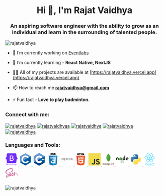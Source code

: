 <h1 align="center">Hi 👋, I'm Rajat Vaidhya</h1>
<h3 align="center">An aspiring software engineer with the ability to grow as an individual and learn in the surrounding of talented people.</h3>

<p align="left"> <img src="https://komarev.com/ghpvc/?username=rajatvaidhya&label=Profile%20views&color=0e75b6&style=flat" alt="rajatvaidhya" /> </p>

- 🔭 I’m currently working on [Eventlabs](https://eventlabs-frontend.vercel.app)

- 🌱 I’m currently learning - **React Native, NextJS**

- 👨‍💻 All of my projects are available at [https://rajatvaidhya.vercel.app](https://rajatvaidhya.vercel.app)

- 📫 How to reach me **rajatvaidhya@gmail.com**

- ⚡ Fun fact - **Love to play badminton.**

<h3 align="left">Connect with me:</h3>
<p align="left">
<a href="https://linkedin.com/in/rajatvaidhya" target="blank"><img align="center" src="https://raw.githubusercontent.com/rahuldkjain/github-profile-readme-generator/master/src/images/icons/Social/linked-in-alt.svg" alt="rajatvaidhya" height="30" width="40" /></a>
<a href="https://instagram.com/rajatvaidhyaa" target="blank"><img align="center" src="https://raw.githubusercontent.com/rahuldkjain/github-profile-readme-generator/master/src/images/icons/Social/instagram.svg" alt="rajatvaidhyaa" height="30" width="40" /></a>
<a href="https://www.codechef.com/users/rajatvaidhya" target="blank"><img align="center" src="https://cdn.jsdelivr.net/npm/simple-icons@3.1.0/icons/codechef.svg" alt="rajatvaidhya" height="30" width="40" /></a>
<a href="https://www.hackerrank.com/rajatvaidhya" target="blank"><img align="center" src="https://raw.githubusercontent.com/rahuldkjain/github-profile-readme-generator/master/src/images/icons/Social/hackerrank.svg" alt="rajatvaidhya" height="30" width="40" /></a>
<a href="https://www.leetcode.com/rajatvaidhya" target="blank"><img align="center" src="https://raw.githubusercontent.com/rahuldkjain/github-profile-readme-generator/master/src/images/icons/Social/leet-code.svg" alt="rajatvaidhya" height="30" width="40" /></a>
</p>

<h3 align="left">Languages and Tools:</h3>
<p align="left"> <a href="https://getbootstrap.com" target="_blank" rel="noreferrer"> <img src="https://raw.githubusercontent.com/devicons/devicon/master/icons/bootstrap/bootstrap-plain-wordmark.svg" alt="bootstrap" width="40" height="40"/> </a> <a href="https://www.cprogramming.com/" target="_blank" rel="noreferrer"> <img src="https://raw.githubusercontent.com/devicons/devicon/master/icons/c/c-original.svg" alt="c" width="40" height="40"/> </a> <a href="https://www.w3schools.com/cpp/" target="_blank" rel="noreferrer"> <img src="https://raw.githubusercontent.com/devicons/devicon/master/icons/cplusplus/cplusplus-original.svg" alt="cplusplus" width="40" height="40"/> </a> <a href="https://www.w3schools.com/css/" target="_blank" rel="noreferrer"> <img src="https://raw.githubusercontent.com/devicons/devicon/master/icons/css3/css3-original-wordmark.svg" alt="css3" width="40" height="40"/> </a> <a href="https://expressjs.com" target="_blank" rel="noreferrer"> <img src="https://raw.githubusercontent.com/devicons/devicon/master/icons/express/express-original-wordmark.svg" alt="express" width="40" height="40"/> </a> <a href="https://www.w3.org/html/" target="_blank" rel="noreferrer"> <img src="https://raw.githubusercontent.com/devicons/devicon/master/icons/html5/html5-original-wordmark.svg" alt="html5" width="40" height="40"/> </a> <a href="https://developer.mozilla.org/en-US/docs/Web/JavaScript" target="_blank" rel="noreferrer"> <img src="https://raw.githubusercontent.com/devicons/devicon/master/icons/javascript/javascript-original.svg" alt="javascript" width="40" height="40"/> </a> <a href="https://www.mongodb.com/" target="_blank" rel="noreferrer"> <img src="https://raw.githubusercontent.com/devicons/devicon/master/icons/mongodb/mongodb-original-wordmark.svg" alt="mongodb" width="40" height="40"/> </a> <a href="https://nodejs.org" target="_blank" rel="noreferrer"> <img src="https://raw.githubusercontent.com/devicons/devicon/master/icons/nodejs/nodejs-original-wordmark.svg" alt="nodejs" width="40" height="40"/> </a> <a href="https://www.python.org" target="_blank" rel="noreferrer"> <img src="https://raw.githubusercontent.com/devicons/devicon/master/icons/python/python-original.svg" alt="python" width="40" height="40"/> </a> <a href="https://reactjs.org/" target="_blank" rel="noreferrer"> <img src="https://raw.githubusercontent.com/devicons/devicon/master/icons/react/react-original-wordmark.svg" alt="react" width="40" height="40"/> </a> <a href="https://sass-lang.com" target="_blank" rel="noreferrer"> <img src="https://raw.githubusercontent.com/devicons/devicon/master/icons/sass/sass-original.svg" alt="sass" width="40" height="40"/> </a> </p>

<p><img align="center" src="https://github-readme-stats.vercel.app/api/top-langs?username=rajatvaidhya&show_icons=true&locale=en&layout=compact" alt="rajatvaidhya" /></p>
